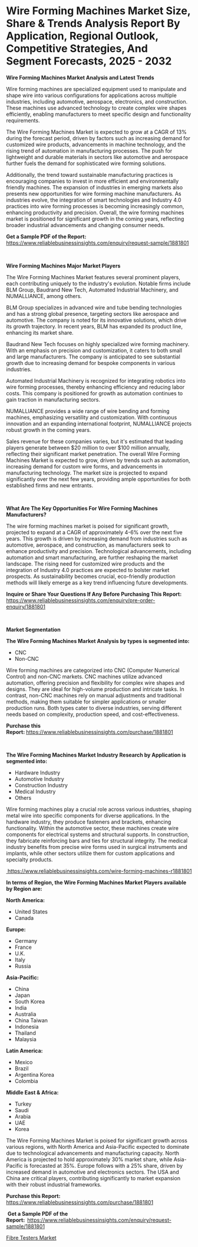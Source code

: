 <p><h1>Wire Forming Machines Market Size, Share & Trends Analysis Report By Application, Regional Outlook, Competitive Strategies, And Segment Forecasts, 2025 - 2032</h1></p><p><strong>Wire Forming Machines Market Analysis and Latest Trends</strong></p>
<p><p>Wire forming machines are specialized equipment used to manipulate and shape wire into various configurations for applications across multiple industries, including automotive, aerospace, electronics, and construction. These machines use advanced technology to create complex wire shapes efficiently, enabling manufacturers to meet specific design and functionality requirements.</p><p>The Wire Forming Machines Market is expected to grow at a CAGR of 13% during the forecast period, driven by factors such as increasing demand for customized wire products, advancements in machine technology, and the rising trend of automation in manufacturing processes. The push for lightweight and durable materials in sectors like automotive and aerospace further fuels the demand for sophisticated wire forming solutions. </p><p>Additionally, the trend toward sustainable manufacturing practices is encouraging companies to invest in more efficient and environmentally friendly machines. The expansion of industries in emerging markets also presents new opportunities for wire forming machine manufacturers. As industries evolve, the integration of smart technologies and Industry 4.0 practices into wire forming processes is becoming increasingly common, enhancing productivity and precision. Overall, the wire forming machines market is positioned for significant growth in the coming years, reflecting broader industrial advancements and changing consumer needs.</p></p>
<p><strong>Get a Sample PDF of the Report:&nbsp;</strong> <a href="https://www.reliablebusinessinsights.com/enquiry/request-sample/1881801?utm_campaign=2190&utm_medium=2&utm_source=Github&utm_content=ia&utm_term=11042025&utm_id=wire-forming-machines">https://www.reliablebusinessinsights.com/enquiry/request-sample/1881801</a></p>
<p>&nbsp;</p>
<p><strong>Wire Forming Machines Major Market Players</strong></p>
<p><p>The Wire Forming Machines Market features several prominent players, each contributing uniquely to the industry's evolution. Notable firms include BLM Group, Baudrand New Tech, Automated Industrial Machinery, and NUMALLIANCE, among others.</p><p>BLM Group specializes in advanced wire and tube bending technologies and has a strong global presence, targeting sectors like aerospace and automotive. The company is noted for its innovative solutions, which drive its growth trajectory. In recent years, BLM has expanded its product line, enhancing its market share.</p><p>Baudrand New Tech focuses on highly specialized wire forming machinery. With an emphasis on precision and customization, it caters to both small and large manufacturers. The company is anticipated to see substantial growth due to increasing demand for bespoke components in various industries.</p><p>Automated Industrial Machinery is recognized for integrating robotics into wire forming processes, thereby enhancing efficiency and reducing labor costs. This company is positioned for growth as automation continues to gain traction in manufacturing sectors.</p><p>NUMALLIANCE provides a wide range of wire bending and forming machines, emphasizing versatility and customization. With continuous innovation and an expanding international footprint, NUMALLIANCE projects robust growth in the coming years.</p><p>Sales revenue for these companies varies, but it's estimated that leading players generate between $20 million to over $100 million annually, reflecting their significant market penetration. The overall Wire Forming Machines Market is expected to grow, driven by trends such as automation, increasing demand for custom wire forms, and advancements in manufacturing technology. The market size is projected to expand significantly over the next few years, providing ample opportunities for both established firms and new entrants.</p></p>
<p>&nbsp;</p>
<p><strong>What Are The Key Opportunities For Wire Forming Machines Manufacturers?</strong></p>
<p><p>The wire forming machines market is poised for significant growth, projected to expand at a CAGR of approximately 4-6% over the next five years. This growth is driven by increasing demand from industries such as automotive, aerospace, and construction, as manufacturers seek to enhance productivity and precision. Technological advancements, including automation and smart manufacturing, are further reshaping the market landscape. The rising need for customized wire products and the integration of Industry 4.0 practices are expected to bolster market prospects. As sustainability becomes crucial, eco-friendly production methods will likely emerge as a key trend influencing future developments.</p></p>
<p><strong>Inquire or Share Your Questions If Any Before Purchasing This Report:</strong> <a href="https://www.reliablebusinessinsights.com/enquiry/pre-order-enquiry/1881801?utm_campaign=2190&utm_medium=2&utm_source=Github&utm_content=ia&utm_term=11042025&utm_id=wire-forming-machines">https://www.reliablebusinessinsights.com/enquiry/pre-order-enquiry/1881801</a></p>
<p>&nbsp;</p>
<p><strong>Market Segmentation</strong></p>
<p><strong>The Wire Forming Machines Market Analysis by types is segmented into:</strong></p>
<p><ul><li>CNC</li><li>Non-CNC</li></ul></p>
<p><p>Wire forming machines are categorized into CNC (Computer Numerical Control) and non-CNC markets. CNC machines utilize advanced automation, offering precision and flexibility for complex wire shapes and designs. They are ideal for high-volume production and intricate tasks. In contrast, non-CNC machines rely on manual adjustments and traditional methods, making them suitable for simpler applications or smaller production runs. Both types cater to diverse industries, serving different needs based on complexity, production speed, and cost-effectiveness.</p></p>
<p><strong>Purchase this Report:&nbsp;</strong><a href="https://www.reliablebusinessinsights.com/purchase/1881801?utm_campaign=2190&utm_medium=2&utm_source=Github&utm_content=ia&utm_term=11042025&utm_id=wire-forming-machines">https://www.reliablebusinessinsights.com/purchase/1881801</a></p>
<p>&nbsp;</p>
<p><strong>The Wire Forming Machines Market Industry Research by Application is segmented into:</strong></p>
<p><ul><li>Hardware Industry</li><li>Automotive Industry</li><li>Construction Industry</li><li>Medical Industry</li><li>Others</li></ul></p>
<p><p>Wire forming machines play a crucial role across various industries, shaping metal wire into specific components for diverse applications. In the hardware industry, they produce fasteners and brackets, enhancing functionality. Within the automotive sector, these machines create wire components for electrical systems and structural supports. In construction, they fabricate reinforcing bars and ties for structural integrity. The medical industry benefits from precise wire forms used in surgical instruments and implants, while other sectors utilize them for custom applications and specialty products.</p></p>
<p><a href="https://www.reliablebusinessinsights.com/wire-forming-machines-r1881801?utm_campaign=2190&utm_medium=2&utm_source=Github&utm_content=ia&utm_term=11042025&utm_id=wire-forming-machines">&nbsp;https://www.reliablebusinessinsights.com/wire-forming-machines-r1881801</a></p>
<p><strong>In terms of Region, the Wire Forming Machines Market Players available by Region are:</strong></p>
<p>
    <p> <strong> North America: </strong>
        <ul>
            <li>United States</li>
            <li>Canada</li>
        </ul>
        </p> 
    <p> <strong> Europe: </strong>
        <ul>
            <li>Germany</li>
            <li>France</li>
            <li>U.K.</li>
            <li>Italy</li>
            <li>Russia</li>
        </ul>
        </p> 
    <p> <strong> Asia-Pacific: </strong>
        <ul>
            <li>China</li>
            <li>Japan</li>
            <li>South Korea</li>
            <li>India</li>
            <li>Australia</li>
            <li>China Taiwan</li>
            <li>Indonesia</li>
            <li>Thailand</li>
            <li>Malaysia</li>
        </ul>
        </p> 
    <p> <strong> Latin America: </strong>
        <ul>
            <li>Mexico</li>
            <li>Brazil</li>
            <li>Argentina Korea</li>
            <li>Colombia</li>
        </ul>
        </p> 
    <p> <strong> Middle East & Africa: </strong>
        <ul>
            <li>Turkey</li>
            <li>Saudi</li>
            <li>Arabia</li>
            <li>UAE</li>
            <li>Korea</li>
        </ul>
    </p>
    </p>
<p><p>The Wire Forming Machines Market is poised for significant growth across various regions, with North America and Asia-Pacific expected to dominate due to technological advancements and manufacturing capacity. North America is projected to hold approximately 30% market share, while Asia-Pacific is forecasted at 35%. Europe follows with a 25% share, driven by increased demand in automotive and electronics sectors. The USA and China are critical players, contributing significantly to market expansion with their robust industrial frameworks.</p></p>
<p><strong>Purchase this Report: </strong><a href="https://www.reliablebusinessinsights.com/purchase/1881801?utm_campaign=2190&utm_medium=2&utm_source=Github&utm_content=ia&utm_term=11042025&utm_id=wire-forming-machines">https://www.reliablebusinessinsights.com/purchase/1881801</a></p>
<p>&nbsp;<strong>Get a Sample PDF of the Report:&nbsp;&nbsp;</strong><a href="https://www.reliablebusinessinsights.com/enquiry/request-sample/1881801?utm_campaign=2190&utm_medium=2&utm_source=Github&utm_content=ia&utm_term=11042025&utm_id=wire-forming-machines">https://www.reliablebusinessinsights.com/enquiry/request-sample/1881801</a></p>
<p><strong></strong></p>
<p><p><a href="https://github.com/akitamegge65/Market-Research-Report-List-1/blob/main/fibre-testers-market.md?utm_campaign=2190&utm_medium=2&utm_source=Github&utm_content=ia&utm_term=11042025&utm_id=wire-forming-machines">Fibre Testers Market</a></p></p>